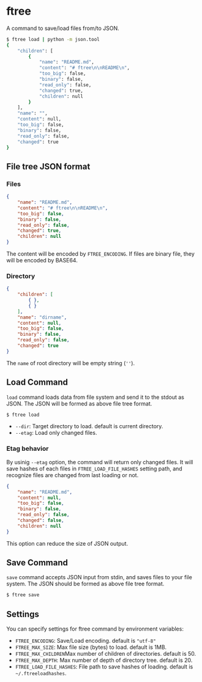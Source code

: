 # ftree

A command to save/load files from/to JSON.

```bash
$ ftree load | python -m json.tool
{
    "children": [
        {
            "name": "README.md",
            "content": "# ftree\n\nREADME\n",
            "too_big": false,
            "binary": false,
            "read_only": false,
            "changed": true,
            "children": null
        }
    ],
    "name": "",
    "content": null,
    "too_big": false,
    "binary": false,
    "read_only": false,
    "changed": true
}
```

## File tree JSON format

### Files

```json
{
    "name": "README.md",
    "content": "# ftree\n\nREADME\n",
    "too_big": false,
    "binary": false,
    "read_only": false,
    "changed": true,
    "children": null
}
```

The content will be encoded by `FTREE_ENCODING`.
If files are binary file, they will be encoded by BASE64.

### Directory

```json
{
    "children": [
        { },
        { }
    ],
    "name": "dirname",
    "content": null,
    "too_big": false,
    "binary": false,
    "read_only": false,
    "changed": true
}
```

The `name` of root directory will be empty string (`''`).

## Load Command

`load` command loads data from file system and send it to the stdout as JSON.
The JSON will be formed as above file tree format.

```bash
$ ftree load
```

* `--dir`: Target directory to load. default is current directory.
* `--etag`: Load only changed files.

### Etag behavior

By usinig `--etag` option, the command will return only changed files.
It will save hashes of each files in `FTREE_LOAD_FILE_HASHES` setting path,
and recognize files are changed from last loading or not.

```json
{
    "name": "README.md",
    "content": null,
    "too_big": false,
    "binary": false,
    "read_only": false,
    "changed": false,
    "children": null
}
```

This option can reduce the size of JSON output.

## Save Command

`save` command accepts JSON input from stdin, and saves files to your file system.
The JSON should be formed as above file tree format.

```bash
$ ftree save
```

## Settings

You can specify settings for ftree command by environment variables:

* `FTREE_ENCODING`: Save/Load encoding. default is `"utf-8"`
* `FTREE_MAX_SIZE`: Max file size (bytes) to load. default is 1MB.
* `FTREE_MAX_CHILDREN`Max number of children of directories. default is 50.
* `FTREE_MAX_DEPTH`: Max number of depth of directory tree. default is 20.
* `FTREE_LOAD_FILE_HASHES`: File path to save hashes of loading. default is `~/.ftreeloadhashes`.
